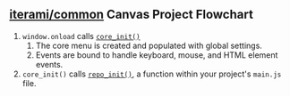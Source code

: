 [iterami/common](https://github.com/iterami/Documentation.htm/blob/gh-pages/common/README.md) Canvas Project Flowchart
----------------------------------------------------------------------------------------------------------------------

1. `window.onload` calls [`core_init()`](https://github.com/iterami/Documentation.htm/blob/gh-pages/common/files/corejs.md#core_init)
    1. The core menu is created and populated with global settings.
    2. Events are bound to handle keyboard, mouse, and HTML element events.
2. `core_init()` calls [`repo_init()`](https://github.com/iterami/Documentation.htm/blob/gh-pages/common/files/mainjs.md#repo_init), a function within your project's `main.js` file.
